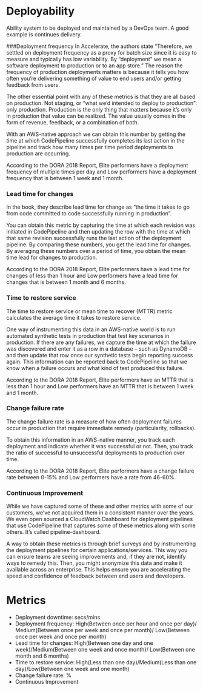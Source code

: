 # Deployability
Ability system to be deployed and maintained by a DevOps team. A good example is continues delivery.

###Deployment frequency
In Accelerate, the authors state “Therefore, we settled on deployment frequency as a proxy for batch size since it is
easy to measure and typically has low variability. By “deployment” we mean a software deployment to production or
to an app store.” The reason the frequency of production deployments matters is because it tells you how often you’re
delivering something of value to end users and/or getting feedback from users.
 
The other essential point with any of these metrics is that they are all based on production.
Not staging, or “what we’d intended to deploy to production”: only production.
Production is the only thing that matters because it’s only in production that value can be realized.
The value usually comes in the form of revenue, feedback, or a combination of both.

With an AWS-native approach we can obtain this number by getting the time at which CodePipeline successfully
completes its last action in the pipeline and track how many times per time period deployments to production are occurring.

According to the DORA 2018 Report, Elite performers have a deployment frequency of multiple times per day and Low
performers have a deployment frequency that is between 1 week and 1 month.

### Lead time for changes
In the book, they describe lead time for change as “the time it takes to go from code committed to code successfully
running in production”. 

You can obtain this metric by capturing the time at which each revision was initiated in CodePipeline and then updating
the row with the time at which that same revision successfully runs the last action of the deployment pipeline.
By comparing these numbers, you get the lead time for changes. By averaging these numbers over a period of time,
you obtain the mean time lead for changes to production.

According to the DORA 2018 Report, Elite performers have a lead time for changes of less than 1 hour and
Low performers have a lead time for changes that is between 1 month and 6 months.

### Time to restore service
The time to restore service or mean time to recover (MTTR) metric calculates the average time it takes to restore service.

One way of instrumenting this data in an AWS-native world is to run automated synthetic tests in production that test
key scenarios in production. If there are any failures, we capture the time at which the failure was discovered and
enter it as a row in a database – such as DynamoDB – and then update that row once our synthetic tests begin reporting
success again. This information can be reported back to CodePipeline so that we know when a failure occurs and what kind
of test produced this failure.

According to the DORA 2018 Report, Elite performers have an MTTR that is less than 1 hour and Low performers have an
MTTR that is between 1 week and 1 month.

### Change failure rate
The change failure rate is a measure of how often deployment failures occur in production that require immediate remedy
(particularity, rollbacks).

To obtain this information in an AWS-native manner, you track each deployment and indicate whether it was successful or
not. Then, you track the ratio of successful to unsuccessful deployments to production over time.

According to the DORA 2018 Report, Elite performers have a change failure rate between 0-15% and Low performers have a
rate from 46-60%.  

### Continuous Improvement
While we have captured some of these and other metrics with some of our customers, we’ve not acquired them in a
consistent manner over the years. We even open sourced a CloudWatch Dashboard for deployment pipelines that use
CodePipeline that captures some of these metrics along with some others. It’s called pipeline-dashboard.

A way to obtain these metrics is through brief surveys and by instrumenting the deployment pipelines for certain
applications/services. This way you can ensure teams are seeing improvements and, if they are not, identify ways to
remedy this. Then, you might anonymize this data and make it available across an enterprise.
This helps ensure you are accelerating the speed and confidence of feedback between end users and developers.

# Metrics

- Deployment downtime: secs/mins
- Deployment frequency: High(Between once per hour and once per day)/
  Medium(Between once per week and once per month)/
  Low(Between once per week and once per month)
- Lead time for changes: High(Between one day and one week)/Medium(Between one week and once month)/
  Low(Between one month and 6 months)
- Time to restore service:  High(Less than one day)/Medium(Less than one day)/Low(Between one week and one month)
- Change failure rate: %
- Continuous Improvement